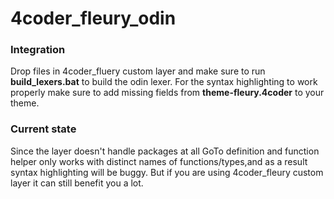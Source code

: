 # 4coder_fleury_odin

### Integration

Drop files in 4coder_fluery custom layer and make sure to run **build_lexers.bat** to build the odin lexer. For the syntax highlighting to work
properly make sure to add missing fields from **theme-fleury.4coder** to your theme.

### Current state

Since the layer doesn't handle packages at all GoTo definition and function helper only works 
with distinct names of functions/types,and as a result syntax highlighting will be buggy. 
But if you are using 4coder_fleury custom layer it can still benefit you a lot. 

